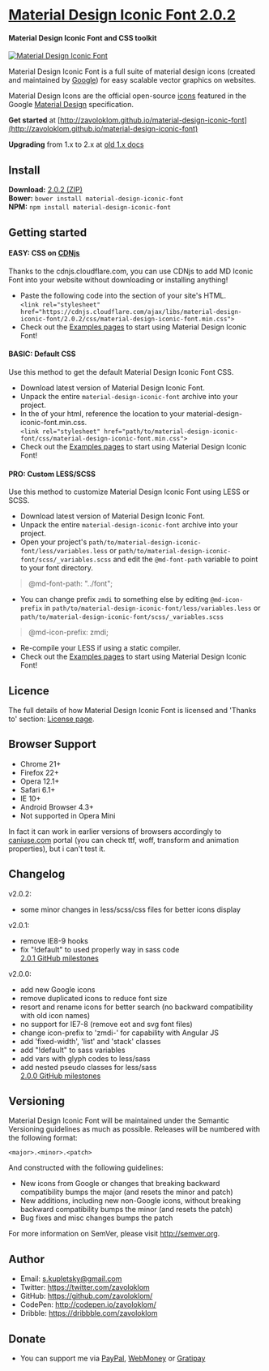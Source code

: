 # [Material Design Iconic Font 2.0.2](http://zavoloklom.github.io/material-design-iconic-font)
#### Material Design Iconic Font and CSS toolkit

[![Material Design Iconic Font](http://zavoloklom.github.io/material-design-iconic-font/img/Material-Design-Iconic-Font.png)](http://zavoloklom.github.io/material-design-iconic-font/)

Material Design Iconic Font is a full suite of material design icons (created and maintained by [Google](https://github.com/google/material-design-icons)) for easy scalable vector graphics on websites.

Material Design Icons are the official open-source [icons](http://www.google.com/design/spec/resources/sticker-sheets.html#sticker-sheets-components) featured in the Google [Material Design](http://www.google.com/design/spec) specification.

**Get started** at [http://zavoloklom.github.io/material-design-iconic-font](http://zavoloklom.github.io/material-design-iconic-font)

**Upgrading** from 1.x to 2.x at [old 1.x docs](http://zavoloklom.github.io/material-design-iconic-font/v1/)

## Install
**Download:**    [2.0.2 (ZIP)](https://github.com/zavoloklom/material-design-iconic-font/releases/download/2.0.2/material-design-iconic-font.zip)   
**Bower:**       `bower install material-design-iconic-font`   
**NPM:**         `npm install material-design-iconic-font`

## Getting started
#### EASY: CSS on [CDNjs](https://github.com/cdnjs/cdnjs)
Thanks to the cdnjs.cloudflare.com, you can use CDNjs to add MD Iconic Font into your website without downloading or installing anything!   
- Paste the following code into the <head> section of your site's HTML.  
`<link rel="stylesheet" href="https://cdnjs.cloudflare.com/ajax/libs/material-design-iconic-font/2.0.2/css/material-design-iconic-font.min.css">`   
- Check out the [Examples pages](http://zavoloklom.github.io/material-design-iconic-font/examples.html) to start using Material Design Iconic Font!   

#### BASIC: Default CSS
Use this method to get the default Material Design Iconic Font CSS.   
- Download latest version of Material Design Iconic Font.   
- Unpack the entire `material-design-iconic-font` archive into your project.   
- In the <head> of your html, reference the location to your material-design-iconic-font.min.css.   
`<link rel="stylesheet" href="path/to/material-design-iconic-font/css/material-design-iconic-font.min.css">`   
- Check out the [Examples pages](http://zavoloklom.github.io/material-design-iconic-font/examples.html) to start using Material Design Iconic Font!   

#### PRO: Custom LESS/SCSS
Use this method to customize Material Design Iconic Font using LESS or SCSS.   
- Download latest version of Material Design Iconic Font.   
- Unpack the entire `material-design-iconic-font` archive into your project.   
- Open your project's `path/to/material-design-iconic-font/less/variables.less` or `path/to/material-design-iconic-font/scss/_variables.scss` and edit the `@md-font-path` variable to point to your font directory.   

> @md-font-path:   "../font";

- You can change prefix `zmdi` to something else by editing `@md-icon-prefix` in `path/to/material-design-iconic-font/less/variables.less` or `path/to/material-design-iconic-font/scss/_variables.scss`

> @md-icon-prefix:       zmdi;

- Re-compile your LESS if using a static compiler.
- Check out the [Examples pages](http://zavoloklom.github.io/material-design-iconic-font/examples.html) to start using Material Design Iconic Font!

## Licence
The full details of how Material Design Iconic Font is licensed and 'Thanks to' section: [License page](http://zavoloklom.github.io/material-design-iconic-font/license.html).

## Browser Support
- Chrome 21+   
- Firefox 22+   
- Opera 12.1+   
- Safari 6.1+   
- IE 10+   
- Android Browser 4.3+   
- Not supported in Opera Mini   

In fact it can work in earlier versions of browsers accordingly to [caniuse.com](http://caniuse.com/) portal (you can check ttf, woff, transform and animation properties), but i can't test it.

## Changelog 
v2.0.2:   
- some minor changes in less/scss/css files for better icons display    

v2.0.1:   
- remove IE8-9 hooks   
- fix "!default" to used properly way in sass code   
[2.0.1 GitHub milestones](https://github.com/zavoloklom/material-design-iconic-font/issues?milestone=2&page=1&state=closed)

v2.0.0:   
- add new Google icons   
- remove duplicated icons to reduce font size   
- resort and rename icons for better search (no backward compatibility with old icon names)  
- no support for IE7-8 (remove eot and svg font files)   
- change icon-prefix to 'zmdi-' for capability with Angular JS   
- add 'fixed-width', 'list' and 'stack' classes  
- add "!default" to sass variables   
- add vars with glyph codes to less/sass   
- add nested pseudo classes for less/sass   
[2.0.0 GitHub milestones](https://github.com/zavoloklom/material-design-iconic-font/issues?milestone=3&page=1&state=closed)

## Versioning
Material Design Iconic Font will be maintained under the Semantic Versioning guidelines as much as possible. Releases will be numbered with the following format:

`<major>.<minor>.<patch>`

And constructed with the following guidelines:

* New icons from Google or changes that breaking backward compatibility bumps the major (and resets the minor and patch)
* New additions, including new non-Google icons, without breaking backward compatibility bumps the minor (and resets the patch)
* Bug fixes and misc changes bumps the patch

For more information on SemVer, please visit http://semver.org.

## Author
- Email: s.kupletsky@gmail.com
- Twitter: https://twitter.com/zavoloklom
- GitHub: https://github.com/zavoloklom/
- CodePen: http://codepen.io/zavoloklom/
- Dribble: https://dribbble.com/zavoloklom

## Donate
- You can support me via [PayPal](https://www.paypal.com/cgi-bin/webscr?cmd=_donations&business=s%2ekupletsky%40gmail%2ecom&lc=US&item_name=Material%20Design%20Iconic%20Font&currency_code=USD&bn=PP%2dDonationsBF%3abtn_donateCC_LG%2egif%3aNonHosted), [WebMoney](https://funding.webmoney.ru/material-design-iconic-font/donate) or [Gratipay](http://gratipay.com/zavoloklom/)
